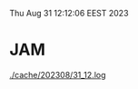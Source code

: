 Thu Aug 31 12:12:06 EEST 2023
# JAM
<a href='./cache/202308/31_12.log'>./cache/202308/31_12.log</a>
